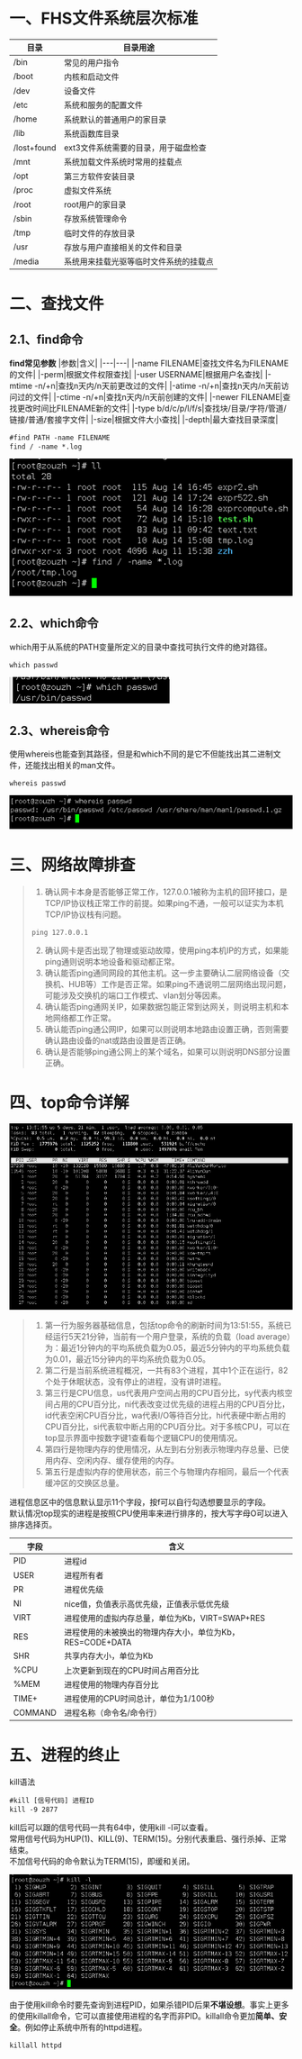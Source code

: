 # 一、FHS文件系统层次标准

|目录|目录用途|
|----|----|
|/bin|常见的用户指令|
|/boot|内核和启动文件|
|/dev|设备文件|
|/etc|系统和服务的配置文件|
|/home|系统默认的普通用户的家目录|
|/lib|系统函数库目录|
|/lost+found|ext3文件系统需要的目录，用于磁盘检查|
|/mnt|系统加载文件系统时常用的挂载点|
|/opt|第三方软件安装目录|
|/proc|虚拟文件系统|
|/root|root用户的家目录|
|/sbin|存放系统管理命令|
|/tmp|临时文件的存放目录|
|/usr|存放与用户直接相关的文件和目录|
|/media|系统用来挂载光驱等临时文件系统的挂载点|

# 二、查找文件

## 2.1、find命令

**find常见参数**
|参数|含义|
|---|---|
|-name FILENAME|查找文件名为FILENAME的文件|
|-perm|根据文件权限查找|
|-user USERNAME|根据用户名查找|
|-mtime -n/+n|查找n天内/n天前更改过的文件|
|-atime -n/+n|查找n天内/n天前访问过的文件|
|-ctime -n/+n|查找n天内/n天前创建的文件|
|-newer FILENAME|查找更改时间比FILENAME新的文件|
|-type b/d/c/p/l/f/s|查找块/目录/字符/管道/链接/普通/套接字文件|
|-size|根据文件大小查找|
|-depth|最大查找目录深度|

```shell
#find PATH -name FILENAME
find / -name *.log
```

![20230816094810](https://raw.githubusercontent.com/ZZh2333/picgoResource/main/img/20230816094810.png)

## 2.2、which命令

which用于从系统的PATH变量所定义的目录中查找可执行文件的绝对路径。

```shell
which passwd
```

![20230816101802](https://raw.githubusercontent.com/ZZh2333/picgoResource/main/img/20230816101802.png)

## 2.3、whereis命令

使用whereis也能查到其路径，但是和which不同的是它不但能找出其二进制文件，还能找出相关的man文件。

```shell
whereis passwd
```

![20230816101957](https://raw.githubusercontent.com/ZZh2333/picgoResource/main/img/20230816101957.png)

# 三、网络故障排查

> 1. 确认网卡本身是否能够正常工作，127.0.0.1被称为主机的回环接口，是TCP/IP协议栈正常工作的前提。如果ping不通，一般可以证实为本机TCP/IP协议栈有问题。
>
> ```shell
> ping 127.0.0.1
> ```
>
> 2. 确认网卡是否出现了物理或驱动故障，使用ping本机IP的方式，如果能ping通则说明本地设备和驱动都正常。
> 3. 确认能否ping通同网段的其他主机。这一步主要确认二层网络设备（交换机、HUB等）工作是否正常。如果ping不通说明二层网络出现问题，可能涉及交换机的端口工作模式、vlan划分等因素。
> 4. 确认能否ping通网关IP，如果数据包能正常到达网关，则说明主机和本地网络都工作正常。
> 5. 确认能否ping通公网IP，如果可以则说明本地路由设置正确，否则需要确认路由设备的nat或路由设置是否正确。
> 6. 确认是否能够ping通公网上的某个域名，如果可以则说明DNS部分设置正确。

# 四、top命令详解

![20230816135200](https://raw.githubusercontent.com/ZZh2333/picgoResource/main/img/20230816135200.png)

> 1. 第一行为服务器基础信息，包括top命令的刷新时间为13:51:55，系统已经运行5天21分钟，当前有一个用户登录，系统的负载（load average）为：最近1分钟内的平均系统负载为0.05，最近5分钟内的平均系统负载为0.01，最近15分钟内的平均系统负载为0.05。
> 2. 第二行是当前系统进程概况，一共有83个进程，其中1个正在运行，82个处于休眠状态，没有停止的进程，没有讲时进程。
> 3. 第三行是CPU信息，us代表用户空间占用的CPU百分比，sy代表内核空间占用的CPU百分比，ni代表改变过优先级的进程占用的CPU百分比，id代表空闲CPU百分比，wa代表I/O等待百分比，hi代表硬中断占用的CPU百分比，si代表软中断占用的CPU百分比。对于多核CPU，可以在top显示界面中按数字键1查看每个逻辑CPU的使用情况。
> 4. 第四行是物理内存的使用情况，从左到右分别表示物理内存总量、已使用内存、空闲内存、缓存使用的内存。
> 5. 第五行是虚拟内存的使用状态，前三个与物理内存相同，最后一个代表缓冲区的交换区总量。

进程信息区中的信息默认显示11个字段，按f可以自行勾选想要显示的字段。  
默认情况top现实的进程是按照CPU使用率来进行排序的，按大写字母O可以进入排序选择页。

|字段|含义|
|---|---|
|PID|进程id|
|USER|进程所有者|
|PR|进程优先级|
|NI|nice值，负值表示高优先级，正值表示低优先级|
|VIRT|进程使用的虚拟内存总量，单位为Kb，VIRT=SWAP+RES|
|RES|进程使用的未被换出的物理内存大小，单位为Kb，RES=CODE+DATA|
|SHR|共享内存大小，单位为Kb|
|%CPU|上次更新到现在的CPU时间占用百分比|
|%MEM|进程使用的物理内存百分比|
|TIME+|进程使用的CPU时间总计，单位为1/100秒|
|COMMAND|进程名称（命令名/命令行）|

# 五、进程的终止

kill语法

```shell
#kill [信号代码] 进程ID
kill -9 2877
```

kill后可以跟的信号代码一共有64中，使用kill -l可以查看。  
常用信号代码为HUP(1)、KILL(9)、TERM(15)。分别代表重启、强行杀掉、正常结束。  
不加信号代码的命令默认为TERM(15)，即缓和关闭。

![20230816143343](https://raw.githubusercontent.com/ZZh2333/picgoResource/main/img/20230816143343.png)

由于使用kill命令时要先查询到进程PID，如果杀错PID后果**不堪设想**。事实上更多的使用killall命令，它可以直接使用进程的名字而非PID。killall命令更加**简单、安全**。例如停止系统中所有的httpd进程。

```shell
killall httpd
```